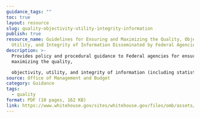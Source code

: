 ```yaml
---
guidance_tags: ""
toc: true
layout: resource
slug: quality-objectivity-utility-integrity-information
publish: true
resource_name: Guidelines for Ensuring and Maximizing the Quality, Objectivity,
  Utility, and Integrity of Information Disseminated by Federal Agencies
description: >-
  Provides policy and procedural guidance to Federal agencies for ensuring and
  maximizing the quality,

  objectivity, utility, and integrity of information (including statistical information) disseminated by Federal agencies. Dated February 22, 2002. 
source: Office of Management and Budget
category: Guidance
tags:
  - quality
format: PDF (10 pages, 162 KB)
link: https://www.whitehouse.gov/sites/whitehouse.gov/files/omb/assets/OMB/fedreg/reproducible2.pdf
---
```

